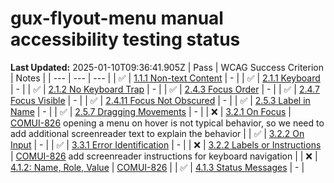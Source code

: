 # gux-flyout-menu manual accessibility testing status

**Last Updated:** 2025-01-10T09:36:41.905Z
| Pass | WCAG Success Criterion | Notes |
| --- | --- | --- |
| ✅ | [1.1.1 Non-text Content](https://www.w3.org/WAI/WCAG22/Understanding/non-text-content.html) | - |
| ✅ | [2.1.1 Keyboard](https://www.w3.org/WAI/WCAG22/Understanding/keyboard.html) | - |
| ✅ | [2.1.2 No Keyboard Trap](https://www.w3.org/WAI/WCAG22/Understanding/no-keyboard-trap.html) | - |
| ✅ | [2.4.3 Focus Order](https://www.w3.org/WAI/WCAG22/Understanding/focus-order.html) | - |
| ✅ | [2.4.7 Focus Visible](https://www.w3.org/WAI/WCAG22/Understanding/focus-visible.html) | - |
| ✅ | [2.4.11 Focus Not Obscured](https://www.w3.org/WAI/WCAG22/Understanding/focus-not-obscured-minimum) | - |
| ✅ | [2.5.3 Label in Name](https://www.w3.org/WAI/WCAG22/Understanding/label-in-name.html#dfn-name) | - |
| ✅ | [2.5.7 Dragging Movements](https://www.w3.org/WAI/WCAG22/Understanding/dragging-movements) | - |
| ❌ | [3.2.1 On Focus](https://www.w3.org/WAI/WCAG22/Understanding/on-focus.html) | [COMUI-826](https://inindca.atlassian.net/browse/COMUI-826) opening a menu on hover is not typical behavior, so we need to add additional screenreader text to explain the behavior |
| ✅ | [3.2.2 On Input](https://www.w3.org/WAI/WCAG22/Understanding/on-input.html) | - |
| ✅ | [3.3.1 Error Identification](https://www.w3.org/WAI/WCAG22/Understanding/error-identification.html) | - |
| ❌ | [3.2.2 Labels or Instructions](https://www.w3.org/WAI/WCAG22/Understanding/labels-or-instructions.html) | [COMUI-826](https://inindca.atlassian.net/browse/COMUI-826) add screenreader instructions for keyboard navigation |
| ❌ | [4.1.2: Name, Role, Value](https://www.w3.org/WAI/WCAG22/Understanding/name-role-value.html) | [COMUI-826](https://inindca.atlassian.net/browse/COMUI-826) |
| ✅ | [4.1.3 Status Messages](https://www.w3.org/WAI/WCAG22/Understanding/status-messages.html) | - |
